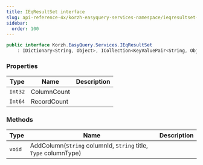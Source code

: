 ```yaml
---
title: IEqResultSet interface
slug: api-reference-4x/korzh-easyquery-services-namespace/ieqresultset-interface
sidebar:
  order: 100
---
```


```csharp
public interface Korzh.EasyQuery.Services.IEqResultSet
    : IDictionary<String, Object>, ICollection<KeyValuePair<String, Object>>, IEnumerable<KeyValuePair<String, Object>>, IEnumerable

```

### Properties

| Type | Name | Description | 
| --- | --- | --- | 
| `Int32` | ColumnCount |  | 
| `Int64` | RecordCount |  | 


### Methods

| Type | Name | Description | 
| --- | --- | --- | 
| `void` | AddColumn(`String` columnId, `String` title, `Type` columnType) |  |
